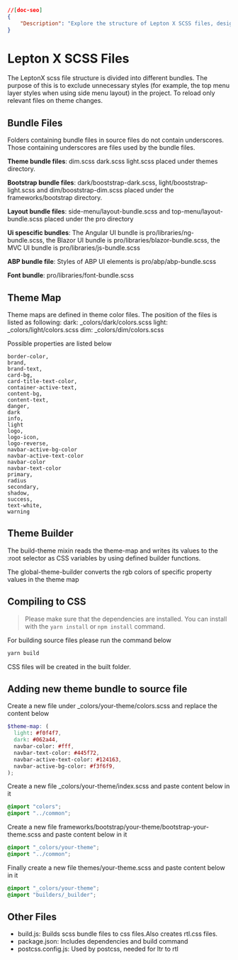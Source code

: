 ```json
//[doc-seo]
{
    "Description": "Explore the structure of Lepton X SCSS files, designed for efficient theme management and style optimization in your projects."
}
```

# Lepton X SCSS Files

The LeptonX scss file structure is divided into different bundles. The purpose of this is to exclude unnecessary styles (for example, the top menu layer styles when using side menu layout) in the project. To reload only relevant files on theme changes.

## Bundle Files

Folders containing bundle files in source files do not contain underscores. Those containing underscores are files used by the bundle files.

**Theme bundle files**: dim.scss dark.scss light.scss placed under themes directory.

**Bootstrap bundle files**: dark/booststrap-dark.scss, light/booststrap-light.scss and dim/booststrap-dim.scss placed under the frameworks/bootstrap directory.

**Layout bundle files**: side-menu/layout-bundle.scss and top-menu/layout-bundle.scss placed under the pro directory

**Ui spescific bundles**: The Angular UI bundle is pro/libraries/ng-bundle.scss, the Blazor UI bundle is pro/libraries/blazor-bundle.scss, the MVC UI bundle is pro/libraries/js-bundle.scss

**ABP bundle file**: Styles of ABP UI elements is pro/abp/abp-bundle.scss

**Font bundle**: pro/libraries/font-bundle.scss

## Theme Map

Theme maps are defined in theme color files. The position of the files is listed as following:
dark: \_colors/dark/colors.scss
light: \_colors/light/colors.scss
dim: \_colors/dim/colors.scss

Possible properties are listed below

```
border-color,
brand,
brand-text,
card-bg,
card-title-text-color,
container-active-text,
content-bg,
content-text,
danger,
dark
info,
light
logo,
logo-icon,
logo-reverse,
navbar-active-bg-color
navbar-active-text-color
navbar-color
navbar-text-color
primary,
radius
secondary,
shadow,
success,
text-white,
warning
```

## Theme Builder

The build-theme mixin reads the theme-map and writes its values to the :root selector as CSS variables by using defined builder functions.

The global-theme-builder converts the rgb colors of specific property values in the theme map

## Compiling to CSS

> Please make sure that the dependencies are installed. You can install with the `yarn install` or `npm install` command.

For building source files please run the command below

```bash
yarn build
```

CSS files will be created in the built folder.

## Adding new theme bundle to source file

Create a new file under \_colors/your-theme/colors.scss and replace the content below

```scss
$theme-map: (
  light: #f0f4f7,
  dark: #062a44,
  navbar-color: #fff,
  navbar-text-color: #445f72,
  navbar-active-text-color: #124163,
  navbar-active-bg-color: #f3f6f9,
);
```

Create a new file \_colors/your-theme/index.scss and paste content below in it

```scss
@import "colors";
@import "../common";
```

Create a new file frameworks/bootstrap/your-theme/bootstrap-your-theme.scss and paste content below in it

```scss
@import "_colors/your-theme";
@import "../common";
```

Finally create a new file themes/your-theme.scss and paste content below in it

```scss
@import "_colors/your-theme";
@import "builders/_builder";
```

## Other Files

- build.js: Builds scss bundle files to css files.Also creates rtl.css files.
- package.json: Includes dependencies and build command
- postcss.config.js: Used by postcss, needed for ltr to rtl
